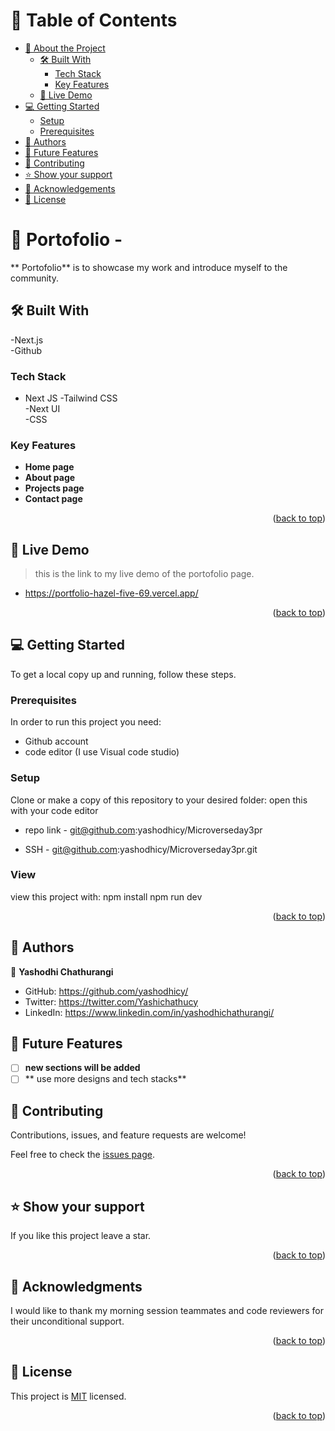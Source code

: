 

<!-- TABLE OF CONTENTS -->

# 📗 Table of Contents

- [📖 About the Project](#about-project)
  - [🛠 Built With](#built-with)
    - [Tech Stack](#tech-stack)
    - [Key Features](#key-features)
  - [🚀 Live Demo](#live-demo)
- [💻 Getting Started](#getting-started)
  - [Setup](#setup)
  - [Prerequisites](#prerequisites)
- [👥 Authors](#authors)
- [🔭 Future Features](#future-features)
- [🤝 Contributing](#contributing)
- [⭐️ Show your support](#support)
- [🙏 Acknowledgements](#acknowledgements)
- [📝 License](#license)

<!-- PROJECT DESCRIPTION -->

# 📖 Portofolio - <a name="about-project"></a>

** Portofolio**  is to showcase my work and introduce myself to the community.

## 🛠 Built With <a name="built-with"></a>
  -Next.js
  <br>
  -Github

### Tech Stack <a name="tech-stack"></a>
 - Next JS
 -Tailwind CSS <br>
 -Next UI <br>
 -CSS <br>


### Key Features <a name="key-features"></a>



- **Home page**
- **About page**
- **Projects page**
- **Contact page**

<p align="right">(<a href="#readme-top">back to top</a>)</p>

<!-- LIVE DEMO -->

## 🚀 Live Demo <a name="live-demo"></a>

>this is the link to my live demo of the portofolio page. 

- https://portfolio-hazel-five-69.vercel.app/


<p align="right">(<a href="#readme-top">back to top</a>)</p>

<!-- GETTING STARTED -->

## 💻 Getting Started <a name="getting-started"></a>


To get a local copy up and running, follow these steps.

### Prerequisites

In order to run this project you need:
- Github account <br>
- code editor (I use Visual code studio)




### Setup

Clone or make a copy of this repository to your desired folder: open this with your code editor

- repo link - git@github.com:yashodhicy/Microverseday3pr

- SSH - git@github.com:yashodhicy/Microverseday3pr.git

### View

view this project with:
 npm install
 npm run dev




<p align="right">(<a href="#readme-top">back to top</a>)</p>

<!-- AUTHORS -->

## 👥 Authors <a name="authors"></a>



👤 **Yashodhi Chathurangi**

- GitHub: https://github.com/yashodhicy/
- Twitter: https://twitter.com/Yashichathucy
- LinkedIn: https://www.linkedin.com/in/yashodhichathurangi/


<!-- FUTURE FEATURES -->

## 🔭 Future Features <a name="future-features"></a>

- [ ] **new sections will be added**
- [ ] ** use more designs and tech stacks**

## 🤝 Contributing <a name="contributing"></a>

Contributions, issues, and feature requests are welcome!

Feel free to check the [issues page](../../issues/).

<p align="right">(<a href="#readme-top">back to top</a>)</p>

<!-- SUPPORT -->

## ⭐️ Show your support <a name="support"></a>

If you like this project leave a star.

<p align="right">(<a href="#readme-top">back to top</a>)</p>

<!-- ACKNOWLEDGEMENTS -->

## 🙏 Acknowledgments <a name="acknowledgements"></a>

I would like to thank my morning session teammates and code reviewers for their unconditional support.

<p align="right">(<a href="#readme-top">back to top</a>)</p>


<!-- LICENSE -->

## 📝 License <a name="license"></a>

This project is [MIT](/LICENSE) licensed.
<p align="right">(<a href="#readme-top">back to top</a>)</p>







